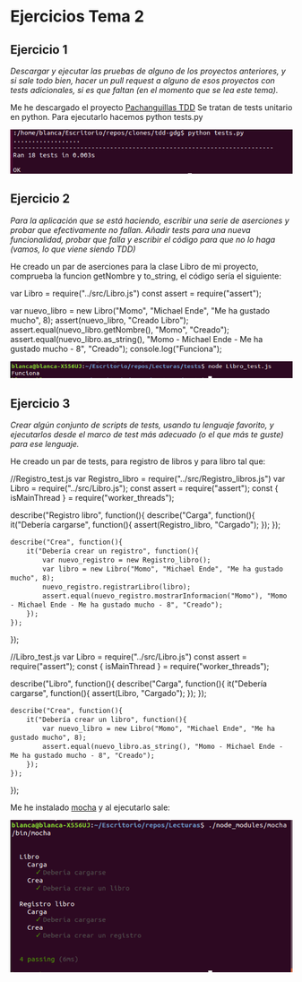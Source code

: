 # Ejercicios Tema 2

## Ejercicio 1

*Descargar y ejecutar las pruebas de alguno de los proyectos anteriores, y si sale todo bien, hacer un pull request a alguno de esos proyectos con tests adicionales, si es que faltan (en el momento que se lea este tema).*

Me he descargado el proyecto [Pachanguillas TDD](https://github.com/JJ/tdd-gdg)
Se tratan de tests unitario en python.
Para ejecutarlo hacemos python tests.py  

![test](img/test_python1.png)

## Ejercicio 2

*Para la aplicación que se está haciendo, escribir una serie de aserciones y probar que efectivamente no fallan. Añadir tests para una nueva funcionalidad, probar que falla y escribir el código para que no lo haga (vamos, lo que viene siendo TDD)*

He creado un par de aserciones para la clase Libro de mi proyecto, comprueba la funcion getNombre y to_string, el código sería el siguiente:

var Libro = require("../src/Libro.js")
const assert = require("assert");

var nuevo_libro = new Libro("Momo", "Michael Ende", "Me ha gustado mucho", 8);
assert(nuevo_libro, "Creado Libro");
assert.equal(nuevo_libro.getNombre(), "Momo", "Creado");
assert.equal(nuevo_libro.as_string(), "Momo - Michael Ende - Me ha gustado mucho - 8", "Creado");
console.log("Funciona");

![test Libro](img/libro_test.png)


## Ejercicio 3

*Crear algún conjunto de scripts de tests, usando tu lenguaje favorito, y ejecutarlos desde el marco de test más adecuado (o el que más te guste) para ese lenguaje.*

He creado un par de tests, para registro de libros y para libro tal que: 

//Registro_test.js
var Registro_libro = require("../src/Registro_libros.js")
var Libro = require("../src/Libro.js");
const assert = require("assert");
const { isMainThread } = require("worker_threads");

describe("Registro libro", function(){
    describe("Carga", function(){
        it("Debería cargarse", function(){
            assert(Registro_libro, "Cargado");
        });
    });


    describe("Crea", function(){
        it("Debería crear un registro", function(){
            var nuevo_registro = new Registro_libro();
            var libro = new Libro("Momo", "Michael Ende", "Me ha gustado mucho", 8);
            nuevo_registro.registrarLibro(libro);
            assert.equal(nuevo_registro.mostrarInformacion("Momo"), "Momo - Michael Ende - Me ha gustado mucho - 8", "Creado");
        });
    });
});

//Libro_test.js
var Libro = require("../src/Libro.js")
const assert = require("assert");
const { isMainThread } = require("worker_threads");

describe("Libro", function(){
    describe("Carga", function(){
        it("Debería cargarse", function(){
            assert(Libro, "Cargado");
        });
    });


    describe("Crea", function(){
        it("Debería crear un libro", function(){
            var nuevo_libro = new Libro("Momo", "Michael Ende", "Me ha gustado mucho", 8);
            assert.equal(nuevo_libro.as_string(), "Momo - Michael Ende - Me ha gustado mucho - 8", "Creado");
        });
    });
});

Me he instalado [mocha](https://mochajs.org/#configuring-mocha-nodejs) y al ejecutarlo sale:

![mocha](img/mocha.png)